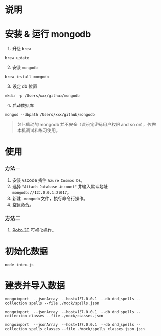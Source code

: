 # 说明

# 安装 & 运行 mongodb

1. 升级 `brew`

```
brew update
```

2. 安装 `mongodb`

```
brew install mongodb
```

3. 设定 db 位置

```
mkdir -p /Users/xxx/github/mongodb
```

4. 启动数据库
```
mongod --dbpath /Users/xxx/github/mongodb
```

> 如此启动的 mongodb 并不安全（没设定密码用户权限 and so on），仅做本机调试和练习使用。

# 使用

### 方法一

1. 安装 vscode 插件 `Azure Cosmos DB`。
2. 选择 `"Attach Database Account"` 并输入默认地址 `mongodb://127.0.0.1:27017`。
3. 新建 `.mongodb` 文件，执行命令行操作。
4. [常用命令](https://www.jianshu.com/p/0a52c672ae78)。


### 方法二

1. [Robo 3T](https://robomongo.org/download) 可视化操作。

# 初始化数据

```
node index.js
```

# 建表并导入数据

```
mongoimport  --jsonArray  --host=127.0.0.1  --db dnd_spells --collection spells --file ./mock/spells.json

mongoimport  --jsonArray  --host=127.0.0.1  --db dnd_spells --collection classes --file ./mock/classes.json

mongoimport  --jsonArray  --host=127.0.0.1  --db dnd_spells --collection spells_classes --file ./mock/spells_classes.json.json

```